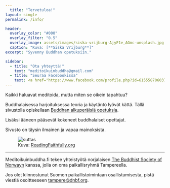 ```yaml
---
  title: "Tervetuloa!"
layout: single
permalink: /info/

header:
  overlay_color: "#000"
  overlay_filter: "0.5"
  overlay_image: assets/images/siska-vrijburg-AjyF1e_AGmc-unsplash.jpg
  caption: "Kuva: [**Siska Vrijburg**]"
excerpt: "Syvenny Buddhan opetuksiin."

sidebar:
  - title: "Ota yhteyttä!"
    text: "meditoikuinbuddha@gmail.com"
  - title: "Seuraa Facebookissa"
    text: <a href="https://www.facebook.com/profile.php?id=61555870603768">Meditoi kuin Buddha</a>
---
```

Kaikki haluavat meditoida, mutta miten se oikein tapahtuu?

Buddhalaisessa harjoituksessa teoria ja käytäntö lyövät kättä. Tällä sivustolla opiskellaan <a href="https://meditoikuinbuddha.fi/kukabuddhaoli">Buddhan alkuperäisiä opetuksia</a>. 

Lisäksi ääneen pääsevät kokeneet buddhalaiset opettajat. 

Sivusto on täysin ilmainen ja vapaa mainoksista.

<figure>
<img src="https://readingfaithfully.org/wp-content/uploads/2018/06/AllCovers-STORY-OneLine.jpg" alt="suttas">
  <figcaption>Kuva: <a href="https://readingfaithfully.org">ReadingFaithfully.org</a></figcaption>
</figure>

<hr>

Meditoikuinbuddha.fi tekee yhteistyötä norjalaisen <a href="https://www.dnbf.org/en">The Buddhist Society of Norwayn</a> kanssa, jolla on oma paikallisryhmä Tampereella.

Jos olet kiinnostunut Suomen paikallistoimintaan osallistumisesta, pistä viestiä osoitteeseen tampere@dnbf.org. 








